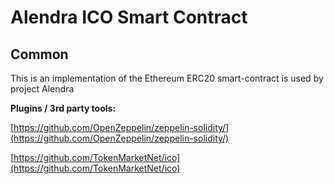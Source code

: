 # Alendra ICO Smart Contract

## Common

This is an implementation of the Ethereum ERC20 smart-contract is used by project Alendra

<b>Plugins / 3rd party tools:</b>

[https://github.com/OpenZeppelin/zeppelin-solidity/](https://github.com/OpenZeppelin/zeppelin-solidity/)

[https://github.com/TokenMarketNet/ico](https://github.com/TokenMarketNet/ico)